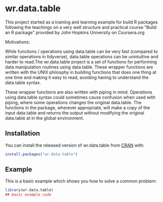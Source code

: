 
# wr.data.table

<!-- badges: start -->
<!-- badges: end -->

This project started as a training and learning example for build R packages following the teachings on
a very well structure and practical course "Build an R package" provided by John Hopkins University on Coursera.org

Motivations:

While funcitons / operations using data.table can be very fast (compared to similar operations in tidyverse),
data.table operations can be unintuitive and harder to read.The wr.data.table project is a set of functions 
for performing data manipulation routines using data.table.  These wrapper functions are written with the UNIX philosphy
in building functions that does one thing at one time and making it easy to read, avoiding having to understand the 
data.table syntax.

These wrapper functions are also written with piping in mind.  Operations using data.table syntax could sometimes
cause confusion when used with piping, where some operations changes the original data.table.  The functions in the package,
wherever appropriate, will make a copy of the input data.table and returns the output without modifying the original data.table
at in the global environment.

## Installation

You can install the released version of wr.data.table from [CRAN](https://CRAN.R-project.org) with:

``` r
install.packages("wr.data.table")
```

## Example

This is a basic example which shows you how to solve a common problem:

``` r
library(wr.data.table)
## basic example code
```
